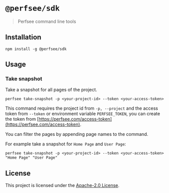 # `@perfsee/sdk`

> Perfsee command line tools

## Installation

```
npm install -g @perfsee/sdk
```

## Usage

### Take snapshot

Take a snapshot for all pages of the project.

```
perfsee take-snapshot -p <your-project-id> --token <your-access-token>
```

This command requires the project id from `-p, --project` and the access token
from `--token` or environment variable `PERFSEE_TOKEN`, you can create the token
from [https://perfsee.com/access-token](https://perfsee.com/access-token).

You can filter the pages by appending page names to the command.

For example take a snapshot for `Home Page` and `User Page`:

```
perfsee take-snapshot -p <your-project-id> --token <your-access-token> "Home Page" "User Page"
```

## License

This project is licensed under the [Apache-2.0 License](LICENSE).
